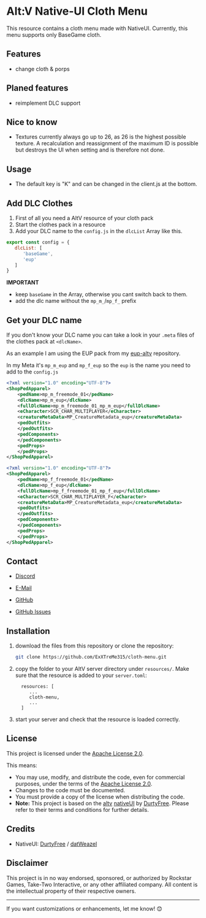 # Alt:V Native-UI Cloth Menu

This resource contains a cloth menu made with NativeUI.
Currently, this menu supports only BaseGame cloth.

## Features

- change cloth & porps

## Planed features
- reimplement DLC support

## Nice to know
- Textures currently always go up to 26, as 26 is the highest possible texture. A recalculation and reassignment of the maximum ID is possible but destroys the UI when setting and is therefore not done.

## Usage
- The default key is "K" and can be changed in the client.js at the bottom.

## Add DLC Clothes
1. First of all you need a AltV resource of your cloth pack
2. Start the clothes pack in a resource
3. Add your DLC name to the `config.js` in the `dlcList` Array like this. 
```js
export const config = {
   dlcList: [
      'baseGame',
      'eup'
   ]
}
```
**IMPORTANT**
- keep `baseGame` in the Array, otherwise you cant switch back to them.
- add the dlc name without the `mp_m_`/`mp_f_` prefix

## Get your DLC name
If you don't know your DLC name you can take a look in your `.meta` files of the clothes pack at `<dlcName>`.

As an example I am using the EUP pack from my [eup-altv](https://github.com/ExXTreMe315/eup-altv) repository.

In my Meta it's `mp_m_eup` and `mp_f_eup` so the `eup` is the name you need to add to the `config.js`

```xml
<?xml version="1.0" encoding="UTF-8"?>
<ShopPedApparel>
	<pedName>mp_m_freemode_01</pedName>
	<dlcName>mp_m_eup</dlcName>
	<fullDlcName>mp_m_freemode_01_mp_m_eup</fullDlcName>
	<eCharacter>SCR_CHAR_MULTIPLAYER</eCharacter>
	<creatureMetaData>MP_CreatureMetadata_eup</creatureMetaData>
	<pedOutfits>
	</pedOutfits>
	<pedComponents>
	</pedComponents>
	<pedProps>
	</pedProps>
</ShopPedApparel>
```

```xml
<?xml version="1.0" encoding="UTF-8"?>
<ShopPedApparel>
	<pedName>mp_f_freemode_01</pedName>
	<dlcName>mp_f_eup</dlcName>
	<fullDlcName>mp_f_freemode_01_mp_f_eup</fullDlcName>
	<eCharacter>SCR_CHAR_MULTIPLAYER_F</eCharacter>
	<creatureMetaData>MP_CreatureMetadata_eup</creatureMetaData>
	<pedOutfits>
	</pedOutfits>
	<pedComponents>
	</pedComponents>
	<pedProps>
	</pedProps>
</ShopPedApparel>
```

## Contact
- [Discord](https://discordapp.com/users/396472444388376577)
- [E-Mail](mailto:exxtreme@richman-gaming.de?subject=AltV%20Cloth%20a%20Menu)

- [GitHub](https://github.com/ExXTreMe315)
- [GitHub Issues](https://github.com/ExXTreMe315/cloth-menu/issues)

## Installation
1. download the files from this repository or clone the repository:
   ```bash
   git clone https://github.com/ExXTreMe315/cloth-menu.git
   ```

2. copy the folder to your AltV server directory under `resources/`.
   Make sure that the resource is added to your `server.toml`:

    ```text
      resources: [
         ...
         cloth-menu,
         ...
      ]
    ```

4. start your server and check that the resource is loaded correctly.

## License
This project is licensed under the [Apache License 2.0](https://www.apache.org/licenses/LICENSE-2.0).

This means:

- You may use, modify, and distribute the code, even for commercial purposes, under the terms of the [Apache License 2.0](https://www.apache.org/licenses/LICENSE-2.0).
- Changes to the code must be documented.
- You must provide a copy of the license when distributing the code.
- **Note:** This project is based on the [altv](https://altv.mp/de/) [nativeUI](https://github.com/DurtyFree/alt-V-NativeUI) by [DurtyFree](https://github.com/DurtyFree). Please refer to their terms and conditions for further details.

## Credits

- NativeUI: [DurtyFree](https://github.com/DurtyFree/alt-V-NativeUI) / [datWeazel](https://github.com/datWeazel/alt-V-NativeUI)


## Disclaimer

This project is in no way endorsed, sponsored, or authorized by Rockstar Games, Take-Two Interactive, or any other affiliated company. All content is the intellectual property of their respective owners.

---
If you want customizations or enhancements, let me know! 😊
